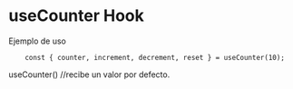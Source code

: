 
# useCounter Hook

Ejemplo de uso

```
    const { counter, increment, decrement, reset } = useCounter(10);
```

useCounter() //recibe un valor por defecto.